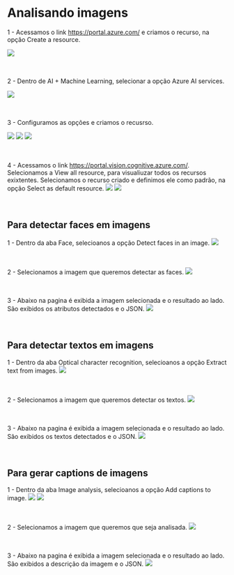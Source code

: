 # Analisando imagens

1 - Acessamos o link <https://portal.azure.com/> e criamos o recurso, na opção Create a resource.

<img src="./assets/step1.png">
<br>
<br>
<br>

2 - Dentro de AI + Machine Learning, selecionar a opção Azure AI services.

<img src="./assets/step2.png">
<br>
<br>
<br>

3 - Configuramos as opções e criamos o recusrso.

<img src="./assets/step3.png">
<img src="./assets/step4.png">
<img src="./assets/step5.png">
<br>
<br>
<br>

4 - Acessamos  o link <https://portal.vision.cognitive.azure.com/>. Selecionamos a View all resource, para visualiuzar todos os recursos exixtentes. Selecionamos o recurso criado e definimos ele como padrão, na opção Select as default resource.
<img src="./assets/step6.png">
<img src="./assets/step7.png">
<br>
<br>
<br>

## Para detectar faces em imagens

1 - Dentro da aba Face, selecioanos a opção Detect faces in an image.
<img src="./assets/step8.png">
<br>
<br>
<br>

2 - Selecionamos a imagem que queremos detectar as faces.
<img src="./assets/step9.png">
<br>
<br>
<br>

3 - Abaixo na pagina é exibida a imagem selecionada e o resultado ao lado. São exibidos os atributos detectados e o JSON.
<img src="./assets/step10.png">
<br>
<br>
<br>


## Para detectar textos em imagens

1 - Dentro da aba Optical character recognition, selecioanos a opção Extract text from images.
<img src="./assets/step11.png">
<br>
<br>
<br>

2 - Selecionamos a imagem que queremos detectar os textos.
<img src="./assets/step12.png">
<br>
<br>
<br>

3 - Abaixo na pagina é exibida a imagem selecionada e o resultado ao lado. São exibidos os textos detectados e o JSON.
<img src="./assets/step13.png">
<br>
<br>
<br>

## Para gerar captions de imagens

1 - Dentro da aba Image analysis, selecioanos a opção Add captions to image.
<img src="./assets/step14.png">
<img src="./assets/step15.png">
<br>
<br>
<br>


2 - Selecionamos a imagem que queremos que seja analisada.
<img src="./assets/step16.png">
<br>
<br>
<br>

3 - Abaixo na pagina é exibida a imagem selecionada e o resultado ao lado. São exibidos a descrição da imagem e o JSON.
<img src="./assets/step17.png">